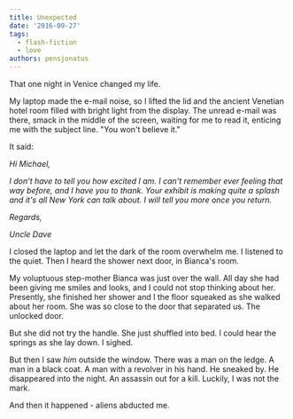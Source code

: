 ```yaml
---
title: Unexpected
date: '2016-09-27'
tags:
  - flash-fiction
  - love
authors: pensjonatus
---
```


That one night in Venice changed my life.

My laptop made the e-mail noise, so I lifted the lid and the ancient Venetian
hotel room filled with bright light from the display. The unread e-mail was
there, smack in the middle of the screen, waiting for me to read it, enticing me
with the subject line. "You won't believe it."

<!-- truncate -->

It said:

_Hi Michael,_

_I don't have to tell you how excited I am. I can't remember ever feeling that
way before, and I have you to thank. Your exhibit is making quite a splash and
it's all New York can talk about. I will tell you more once you return._

_Regards,_

_Uncle Dave_

I closed the laptop and let the dark of the room overwhelm me. I listened to the
quiet. Then I heard the shower next door, in Bianca's room.

My voluptuous step-mother Bianca was just over the wall. All day she had been
giving me smiles and looks, and I could not stop thinking about her. Presently,
she finished her shower and I the floor squeaked as she walked about her room.
She was so close to the door that separated us. The unlocked door.

But she did not try the handle. She just shuffled into bed. I could hear the
springs as she lay down. I sighed.

But then I saw _him_ outside the window. There was a man on the ledge. A man in
a black coat. A man with a revolver in his hand. He sneaked by. He disappeared
into the night. An assassin out for a kill. Luckily, I was not the mark.

And then it happened - aliens abducted me.
